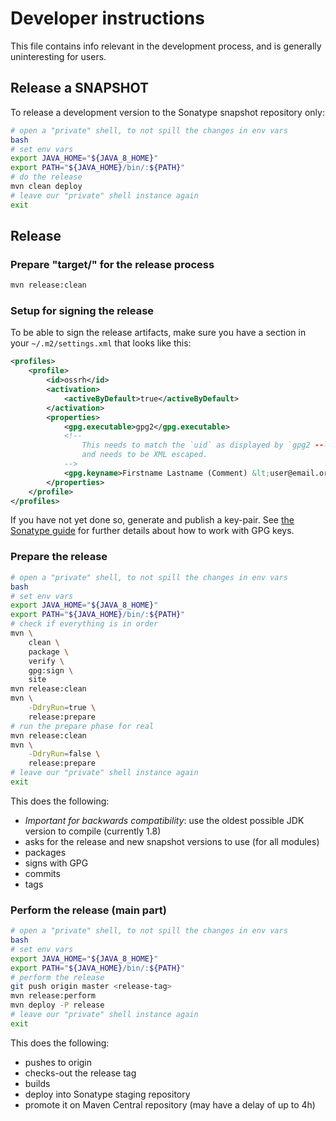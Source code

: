 # Developer instructions

This file contains info relevant in the development process,
and is generally uninteresting for users.

## Release a SNAPSHOT

To release a development version to the Sonatype snapshot repository only:

```bash
# open a "private" shell, to not spill the changes in env vars
bash
# set env vars
export JAVA_HOME="${JAVA_8_HOME}"
export PATH="${JAVA_HOME}/bin/:${PATH}"
# do the release
mvn clean deploy
# leave our "private" shell instance again
exit
```

## Release

### Prepare "target/" for the release process

```bash
mvn release:clean
```

### Setup for signing the release

To be able to sign the release artifacts,
make sure you have a section in your `~/.m2/settings.xml` that looks like this:

```xml
<profiles>
	<profile>
		<id>ossrh</id>
		<activation>
			<activeByDefault>true</activeByDefault>
		</activation>
		<properties>
			<gpg.executable>gpg2</gpg.executable>
			<!--
				This needs to match the `uid` as displayed by `gpg2 --list-keys`,
				and needs to be XML escaped.
			-->
			<gpg.keyname>Firstname Lastname (Comment) &lt;user@email.org&gt;</gpg.keyname>
		</properties>
	</profile>
</profiles>
```

If you have not yet done so, generate and publish a key-pair.
See [the Sonatype guide](http://central.sonatype.org/pages/working-with-pgp-signatures.html)
for further details about how to work with GPG keys.

### Prepare the release

```bash
# open a "private" shell, to not spill the changes in env vars
bash
# set env vars
export JAVA_HOME="${JAVA_8_HOME}"
export PATH="${JAVA_HOME}/bin/:${PATH}"
# check if everything is in order
mvn \
	clean \
	package \
	verify \
	gpg:sign \
	site
mvn release:clean
mvn \
	-DdryRun=true \
	release:prepare
# run the prepare phase for real
mvn release:clean
mvn \
	-DdryRun=false \
	release:prepare
# leave our "private" shell instance again
exit
```

This does the following:

* _Important for backwards compatibility_:
use the oldest possible JDK version to compile (currently 1.8)
* asks for the release and new snapshot versions to use (for all modules)
* packages
* signs with GPG
* commits
* tags

### Perform the release (main part)

```bash
# open a "private" shell, to not spill the changes in env vars
bash
# set env vars
export JAVA_HOME="${JAVA_8_HOME}"
export PATH="${JAVA_HOME}/bin/:${PATH}"
# perform the release
git push origin master <release-tag>
mvn release:perform
mvn deploy -P release
# leave our "private" shell instance again
exit
```

This does the following:

* pushes to origin
* checks-out the release tag
* builds
* deploy into Sonatype staging repository
* promote it on Maven Central repository (may have a delay of up to 4h)

